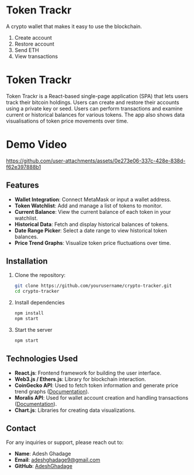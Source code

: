 # Token Trackr

A crypto wallet that makes it easy to use the blockchain.

1. Create account
2. Restore account
3. Send ETH
4. View transactions

# Token Trackr

Token Trackr is a React-based single-page application (SPA) that lets users track their bitcoin holdings. Users can create and restore their accounts using a private key or seed. Users can perform transactions and examine current or historical balances for various tokens. The app also shows data visualisations of token price movements over time.

# Demo Video

https://github.com/user-attachments/assets/0e273e06-337c-428e-838d-f62e397888b1




## Features

- **Wallet Integration**: Connect MetaMask or input a wallet address.
- **Token Watchlist**: Add and manage a list of tokens to monitor.
- **Current Balance**: View the current balance of each token in your watchlist.
- **Historical Data**: Fetch and display historical balances of tokens.
- **Date Range Picker**: Select a date range to view historical token balances.
- **Price Trend Graphs**: Visualize token price fluctuations over time.

## Installation

1. Clone the repository:
   ```bash
   git clone https://github.com/yourusername/crypto-tracker.git
   cd crypto-tracker
   ```

2. Install dependencies
    ```bash
    npm install
    npm start
    ```

3. Start the server
    ```bash
    npm start
    ```

## Technologies Used

- **React.js**: Frontend framework for building the user interface.
- **Web3.js / Ethers.js**: Library for blockchain interaction.
- **CoinGecko API**: Used to fetch token information and generate price trend graphs ([Documentation](https://docs.coingecko.com/reference/coins-markets)).
- **Moralis API**: Used for wallet account creation and handling transactions ([Documentation](https://docs.moralis.io/web3-data-api/evm/reference/wallet-api)).
- **Chart.js**: Libraries for creating data visualizations.

## Contact

For any inquiries or support, please reach out to:

- **Name**: Adesh Ghadage
- **Email**: adeshghadage9@gmail.com
- **GitHub**: [AdeshGhadage](https://github.com/AdeshGhadage)



